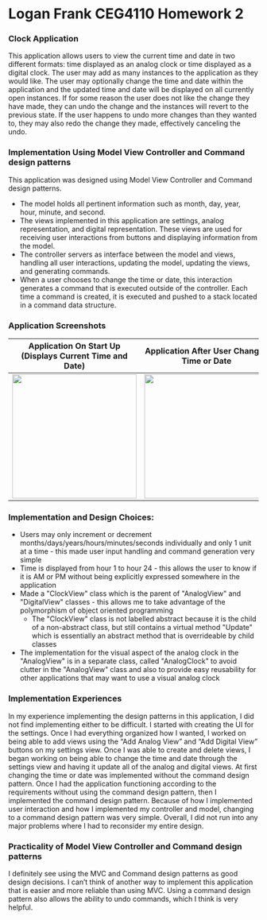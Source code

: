# Logan Frank CEG4110 Homework 2
### Clock Application
This application allows users to view the current time and date in two different formats: time displayed as an analog clock or time displayed as a digital clock. The user may add as many instances to the application as they would like. The user may optionally change the time and date within the application and the updated time and date will be displayed on all currently open instances. If for some reason the user does not like the change they have made, they can undo the change and the instances will revert to the previous state. If the user happens to undo more changes than they wanted to, they may also redo the change they made, effectively canceling the undo. 

### Implementation Using Model View Controller and Command design patterns
This application was designed using Model View Controller and Command design patterns. 
* The model holds all pertinent information such as month, day, year, hour, minute, and second. 
* The views implemented in this application are settings, analog representation, and digital representation. These views are used for receiving user interactions from buttons and displaying information from the model. 
* The controller servers as interface between the model and views, handling all user interactions, updating the model, updating the views, and generating commands. 
* When a user chooses to change the time or date, this interaction generates a command that is executed outside of the controller. Each time a command is created, it is executed and pushed to a stack located in a command data structure. 

### Application Screenshots
| Application On Start Up (Displays Current Time and Date) | Application After User Changes Time or Date | 
| :---: | :---: |
| <img src="https://github.com/loganfrank/software-engineering/tree/master/HW2/screenshots/normalTime.PNG" alt="" width="250"/> | <img src="https://github.com/loganfrank/software-engineering/tree/master/HW2/screenshots/futureTime.PNG" alt="" width="250"/> |

### Implementation and Design Choices:
* Users may only increment or decrement months/days/years/hours/minutes/seconds individually and only 1 unit at a time - this made user input handling and command generation very simple
* Time is displayed from hour 1 to hour 24 - this allows the user to know if it is AM or PM without being explicitly expressed somewhere in the application
* Made a "ClockView" class which is the parent of "AnalogView" and "DigitalView" classes - this allows me to take advantage of the polymorphism of object oriented programming
   * The "ClockView" class is not labelled abstract because it is the child of a non-abstract class, but still contains a virtual method "Update" which is essentially an abstract method that is overrideable by child classes
* The implementation for the visual aspect of the analog clock in the "AnalogView" is in a separate class, called "AnalogClock" to avoid clutter in the "AnalogView" class and also to provide easy reusability for other applications that may want to use a visual analog clock 


### Implementation Experiences
In my experience implementing the design patterns in this application, I did not find implementing either to be difficult. I started with creating the UI for the settings. Once I had everything organized how I wanted, I worked on being able to add views using the “Add Analog View” and “Add Digital View” buttons on my settings view. Once I was able to create and delete views, I began working on being able to change the time and date through the settings view and having it update all of the analog and digital views. At first changing the time or date was implemented without the command design pattern. Once I had the application functioning according to the requirements without using the command design pattern, then I implemented the command design pattern. Because of how I implemented user interaction and how I implemented my controller and model, changing to a command design pattern was very simple. Overall, I did not run into any major problems where I had to reconsider my entire design. 

### Practicality of Model View Controller and Command design patterns
I definitely see using the MVC and Command design patterns as good design decisions. I can’t think of another way to implement this application that is easier and more reliable than using MVC. Using a command design pattern also allows the ability to undo commands, which I think is very helpful.

